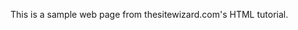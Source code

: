 <!DOCTYPE HTML PUBLIC "-//W3C//DTD HTML 4.01 Transitional//EN" "http://www.w3.org/TR/html4/loose.dtd">
<html lang="en">
<head>
<title>Java NLP Project Using Apache Open NLP</title>
</head>
<body>
<p>
This is a sample web page from thesitewizard.com's HTML tutorial.
</p>
</body>
</html>
